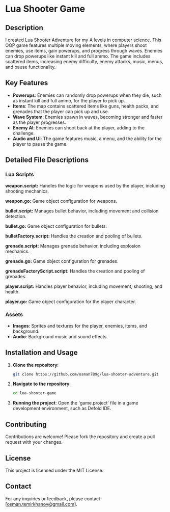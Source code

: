 # Lua Shooter Game

## Description
I created Lua Shooter Adventure for my A levels in computer science. This OOP game features multiple moving elements, where players shoot enemies, use items, gain powerups, and progress through waves. Enemies can drop powerups like instant kill and full ammo. The game includes scattered items, increasing enemy difficulty, enemy attacks, music, menus, and pause functionality.

## Key Features
- **Powerups**: Enemies can randomly drop powerups when they die, such as instant kill and full ammo, for the player to pick up.
- **Items**: The map contains scattered items like guns, health packs, and grenades that the player can pick up and use.
- **Wave System**: Enemies spawn in waves, becoming stronger and faster as the player progresses.
- **Enemy AI**: Enemies can shoot back at the player, adding to the challenge.
- **Audio and UI**: The game features music, a menu, and the ability for the player to pause the game.

## Detailed File Descriptions
### Lua Scripts
**weapon.script:**
Handles the logic for weapons used by the player, including shooting mechanics.

**weapon.go:**
Game object configuration for weapons.

**bullet.script:**
Manages bullet behavior, including movement and collision detection.

**bullet.go:**
Game object configuration for bullets.

**bulletFactory.script:**
Handles the creation and pooling of bullets.

**grenade.script:**
Manages grenade behavior, including explosion mechanics.

**grenade.go:**
Game object configuration for grenades.

**grenadeFactoryScript.script:**
Handles the creation and pooling of grenades.

**player.script:**
Handles player behavior, including movement, shooting, and health.

**player.go:**
Game object configuration for the player character.

### Assets
- **Images**: Sprites and textures for the player, enemies, items, and background.
- **Audio**: Background music and sound effects.

## Installation and Usage
1. **Clone the repository**:
   ```sh
   git clone https://github.com/osman789g/lua-shooter-adventure.git
   
2. **Navigate to the repository**:
   ```sh
   cd lua-shooter-game

3. **Running the project**:
   Open the 'game.project' file in a game development environment, such as Defold IDE.

## Contributing
Contributions are welcome! Please fork the repository and create a pull request with your changes.

## License
This project is licensed under the MIT License.

## Contact
For any inquiries or feedback, please contact [osman.temirkhanov@gmail.com].
